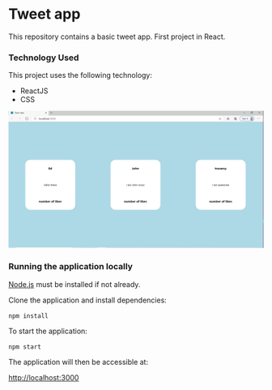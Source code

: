 # Tweet app

This repository contains a basic tweet app. First project in React.

### Technology Used

This project uses the following technology:

- ReactJS
- CSS


![alt text](https://github.com/leireulacia/project_react/blob/master/Screenshot_tweet_app.png)

### Running the application locally

[Node.js](https://nodejs.org/en/) must be installed if not already.

Clone the application and install dependencies:

    npm install

To start the application:

    npm start

The application will then be accessible at:

[http://localhost:3000](http://localhost:3000)


